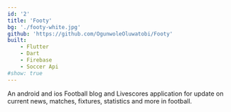 ```yaml
---
id: '2'
title: 'Footy'
bg: './footy-white.jpg'
github: 'https://github.com/OgunwoleOluwatobi/Footy'
built:
    - Flutter
    - Dart
    - Firebase
    - Soccer Api
#show: true
---
```


An android and ios Football blog and Livescores application for update on current news, matches, fixtures, statistics and more in football.